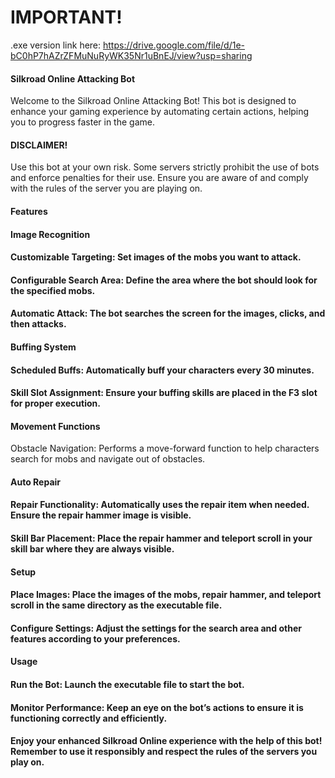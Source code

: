 # IMPORTANT!

.exe version link here: https://drive.google.com/file/d/1e-bC0hP7hAZrZFMuNuRyWK35Nr1uBnEJ/view?usp=sharing


#### Silkroad Online Attacking Bot

Welcome to the Silkroad Online Attacking Bot! This bot is designed to enhance your gaming experience by automating certain actions, helping you to progress faster in the game.

#### DISCLAIMER!

Use this bot at your own risk. Some servers strictly prohibit the use of bots and enforce penalties for their use. Ensure you are aware of and comply with the rules of the server you are playing on.

#### Features

#### Image Recognition

#### Customizable Targeting: Set images of the mobs you want to attack.

#### Configurable Search Area: Define the area where the bot should look for the specified mobs.

#### Automatic Attack: The bot searches the screen for the images, clicks, and then attacks.


#### Buffing System

#### Scheduled Buffs: Automatically buff your characters every 30 minutes.

#### Skill Slot Assignment: Ensure your buffing skills are placed in the F3 slot for proper execution.


#### Movement Functions

Obstacle Navigation: Performs a move-forward function to help characters search for mobs and navigate out of obstacles.

#### Auto Repair
#### Repair Functionality: Automatically uses the repair item when needed. Ensure the repair hammer image is visible.

#### Skill Bar Placement: Place the repair hammer and teleport scroll in your skill bar where they are always visible.

#### Setup
#### Place Images: Place the images of the mobs, repair hammer, and teleport scroll in the same directory as the executable file.

#### Configure Settings: Adjust the settings for the search area and other features according to your preferences.

#### Usage
#### Run the Bot:</b> Launch the executable file to start the bot.

 #### Monitor Performance: Keep an eye on the bot’s actions to ensure it is functioning correctly and efficiently.

#### Enjoy your enhanced Silkroad Online experience with the help of this bot! Remember to use it responsibly and respect the rules of the servers you play on.

